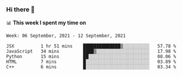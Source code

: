 ### Hi there 👋

📊 __This week I spent my time on__
<!--START_SECTION:waka-->
```text
Week: 06 September, 2021 - 12 September, 2021

JSX          1 hr 51 mins    ██████████████▒░░░░░░░░░░   57.78 % 
JavaScript   34 mins         ████▒░░░░░░░░░░░░░░░░░░░░   17.98 % 
Python       15 mins         ██░░░░░░░░░░░░░░░░░░░░░░░   08.06 % 
HTML         7 mins          █░░░░░░░░░░░░░░░░░░░░░░░░   03.89 % 
C++          6 mins          █░░░░░░░░░░░░░░░░░░░░░░░░   03.34 % 
```
<!--END_SECTION:waka-->
<!--
**SREEHARI-M-S/SREEHARI-M-S** is a ✨ _special_ ✨ repository because its `README.md` (this file) appears on your GitHub profile.

Here are some ideas to get you started:

- 🔭 I’m currently working on ...
- 🌱 I’m currently learning ...
- 👯 I’m looking to collaborate on ...
- 🤔 I’m looking for help with ...
- 💬 Ask me about ...
- 📫 How to reach me: ...
- 😄 Pronouns: ...
- ⚡ Fun fact: ...
-->
